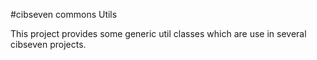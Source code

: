 #cibseven commons Utils

This project provides some generic util classes which are use in several cibseven projects.
